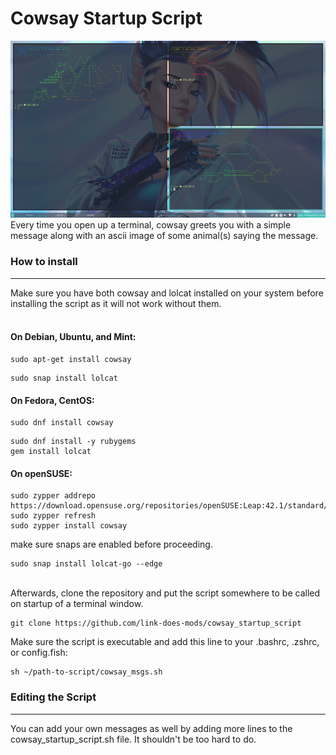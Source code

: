 # Cowsay Startup Script
![screenshot](https://github.com/link-does-mods/cowsay_startup_script/blob/main/Screenshot.png?raw=true)
Every time you open up a terminal, cowsay greets you with a simple message along with an ascii image of some animal(s) saying the message.
### How to install
---
Make sure you have both cowsay and lolcat installed on your system before installing the script as it will not work without them. <br><br>
#### On Debian, Ubuntu, and Mint:
```
sudo apt-get install cowsay
```
```
sudo snap install lolcat
```
#### On Fedora, CentOS:
```
sudo dnf install cowsay
```
```
sudo dnf install -y rubygems
gem install lolcat
```
#### On openSUSE:
```
sudo zypper addrepo https://download.opensuse.org/repositories/openSUSE:Leap:42.1/standard/openSUSE:Leap:42.1.repo
sudo zypper refresh
sudo zypper install cowsay
```
make sure snaps are enabled before proceeding.
```
sudo snap install lolcat-go --edge
``` 
<br> Afterwards, clone the repository and put the script somewhere to be called on startup of a terminal window.
```
git clone https://github.com/link-does-mods/cowsay_startup_script
```
Make sure the script is executable and add this line to your .bashrc, .zshrc, or config.fish:
```
sh ~/path-to-script/cowsay_msgs.sh
```
### Editing the Script
---
You can add your own messages as well by adding more lines to the cowsay_startup_script.sh file. It shouldn't be too hard to do.
